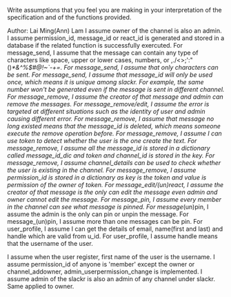 Write assumptions that you feel you are making in your interpretation of the specification and of the functions provided.

Author: Lai Ming(Ann) Lam
I assume owner of the channel is also an admin.
I assume permission_id, message_id or react_id is generated and stored in a database if the related function is successfully exercuted.
For message_send, I assume that the message can contain any type of characters like space, upper or lower cases, numbers, or ,./<>;':"()_*&^%$#@!~`-+=. 
For message_send, I assume that only characters can be sent.
For message_send, I assume that message_id will only be used once, which means it is unique among slackr. For example, the same number won't be generated even if the message is sent in different channel.
For message_remove, I assume the creator of that message and admin can remove the messages. 
For message_remove/edit, I assume the error is targeted at different situations such as the identity of user and admin causing different error.
For message_remove, I assume that message no long existed means that the message_id is deleted, which means someone execute the remove operation before.
For message_remove, I assume I can use token to detect whether the user is the one create the text.
For message_remove, I assume all the message_id is stored in a dictionary called message_id_dic and token and channel_id is stored in the key.
For message_remove, I assume channel_details can be used to check whether the user is existing in the channel.
For message_remove, I assume permission_id is stored in a dictionary as key is the token and value is permission of the owner of token.
For message_edit/(un)react, I assume the creator of that message is the only can edit the message even admin and owner cannot edit the message.
For message_pin, I assume every member in the channel can see what message is pinned.
For message_(un)pin, I assume the admin is the only can pin or unpin the message.
For message_(un)pin, I assume more than one messages can be pin.
For user_profile, I assume I can get the details of email, name(first and last) and handle which are valid from u_id.
For user_profile, I assume handle means that the username of the user.

I assume when the user register, first name of the user is the username.
I assume permission_id of anyone is 'member' except the owner or channel_addowner, admin_userpermission_change is implemented.
I assume admin of the slackr is also an admin of any channel under slackr. Same applied to owner.